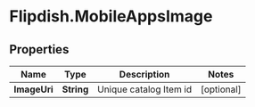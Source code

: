 # Flipdish.MobileAppsImage

## Properties

Name | Type | Description | Notes
------------ | ------------- | ------------- | -------------
**ImageUri** | **String** | Unique catalog Item id | [optional] 


